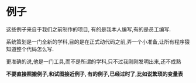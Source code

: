 # 例子

这些例子来自于我们之前制作的项目, 有的是我本人编写,有的是员工编写.

系统策划是一门全新的学科,目的是在正式动代码之前,弄一个小准备,让所有程序猿知道整个代码怎么写.

更准确的说,他是一门工具,而不是所谓的学科,只不过我刚刚发明出来,还不成熟

**不要直接照搬例子,和试图接近例子, 有的例子,已经过时了,比如说繁琐的变量表**